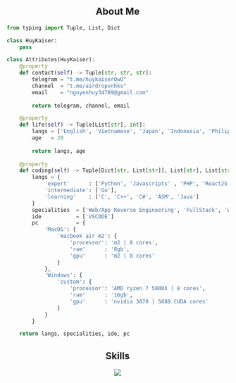 <h2 align="center">About Me </h2>

```python
from typing import Tuple, List, Dict

class HuyKaiser:
    pass

class Attributes(HuyKaiser):
    @property
    def contact(self) -> Tuple[str, str, str]:
        telegram = "t.me/huykaiserOwO"
        channel  = "t.me/airdropvnhks"
        email    = "nguyenhuy34789@gmail.com"
	    
        return telegram, channel, email

    @property
    def life(self) -> Tuple[List[str], int]:
        langs = ['English', 'Vietnamese', 'Japan', 'Indonesia', 'Philippine', 'Korea']
        age   = 20
		
        return langs, age
	
    @property
    def coding(self) -> Tuple[Dict[str, List[str]], List[str], List[str], Dict[str]]:
        langs = {
            'expert'      : ['Python', 'Javascripts' , 'PHP', 'ReactJS', 'NextJs', 'Vue', 'Html',],
            'intermediate': ['Go'],
            'learning'    : ['C', 'C++', 'C#', 'ASM', 'Java']
        }
        specialities  = ['Web/App Reverse Engineering', 'FullStack', 'Web/Software']
        ide           = ['VSCODE']
        pc            = {
            'MacOS': {
                'macbook air m2': {
                    'processor': 'm2 | 8 cores',
                    'ram'      : '8gb',
                    'gpu'      : 'm2 | 8 cores'
                }
            },
            'Windows': {
                'custom': {
                    'processor': 'AMD ryzen 7 5800X | 8 cores',
                    'ram'      : '16gb',
                    'gpu'      : 'nvidia 3070 | 5888 CUDA cores'
                }
            }
        }

	return langs, specialities, ide, pc
```

<h2 align="center">Skills </h2>

<p align="center">
  <a href="https://skillicons.dev">
    <img src="https://skillicons.dev/icons?i=python,golang,vscode,androidstudio,c,cs,cpp,js,nodejs,bash,react,androidstudio,java,kotlin,css,html" />
  </a>
</p>

<p href="https://discord.gg/onlp" align="center">
    <img alt="" src="https://github-readme-stats.vercel.app/api?username=huykaiserOwO&theme=tokyonight&show_icons=true">
</p>

<p href="https://discord.gg/onlp" align="center">
    <img alt="" src=https://lanyard.cnrad.dev/api/1115378147630788618/>
</p>
